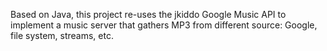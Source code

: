 Based on Java, this project re-uses the jkiddo Google Music API to implement a music server that gathers MP3 from different source: Google, file system, streams, etc.